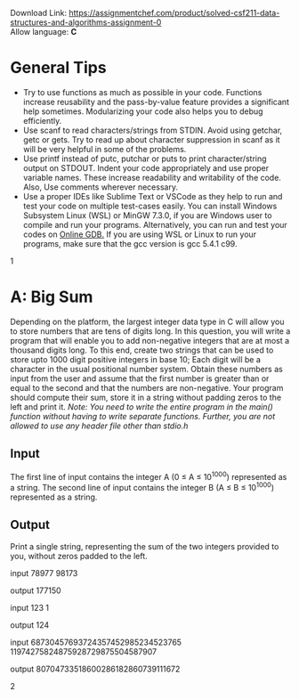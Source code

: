 Download Link: https://assignmentchef.com/product/solved-csf211-data-structures-and-algorithms-assignment-0
<br>
Allow language: <strong>C</strong>

<h1>General Tips</h1>

<ul>

 <li>Try to use functions as much as possible in your code. Functions increase reusability and the pass-by-value feature provides a significant help sometimes. Modularizing your code also helps you to debug efficiently.</li>

 <li>Use scanf to read characters/strings from STDIN. Avoid using getchar, getc or gets. Try to read up about character suppression in scanf as it will be very helpful in some of the problems.</li>

 <li>Use printf instead of putc, putchar or puts to print character/string output on STDOUT. Indent your code appropriately and use proper variable names. These increase readability and writability of the code. Also, Use comments wherever necessary.</li>

 <li>Use a proper IDEs like Sublime Text or VSCode as they help to run and test your code on multiple test-cases easily. You can install Windows Subsystem Linux (WSL) or MinGW 7.3.0, if you are Windows user to compile and run your programs. Alternatively, you can run and test your codes on <a href="https://www.onlinegdb.com/">Online GDB</a><a href="https://www.onlinegdb.com/">.</a> If you are using WSL or Linux to run your programs, make sure that the gcc version is gcc 5.4.1 c99.</li>

</ul>

1

<h1>A: Big Sum</h1>

Depending on the platform, the largest integer data type in C will allow you to store numbers that are tens of digits long. In this question, you will write a program that will enable you to add non-negative integers that are at most a thousand digits long. To this end, create two strings that can be used to store upto 1000 digit positive integers in base 10; Each digit will be a character in the usual positional number system. Obtain these numbers as input from the user and assume that the first number is greater than or equal to the second and that the numbers are non-negative. Your program should compute their sum, store it in a string without padding zeros to the left and print it. <em>Note: You need to write the entire program in the </em><em>main() function without having to write separate functions. Further, you are not allowed to use any header file other than </em><em>stdio.h</em>

<h2>Input</h2>

The first line of input contains the integer A (0 ≤ A ≤ 10<sup>1000</sup>) represented as a string. The second line of input contains the integer B (A ≤ B ≤ 10<sup>1000</sup>) represented as a string.

<h2>Output</h2>

Print a single string, representing the sum of the two integers provided to you, without zeros padded to the left.

input 78977 98173

output 177150

input 123 1

output 124

input 68730457693724357452985234523765 11974275824875928729875504587907

output 80704733518600286182860739111672

2